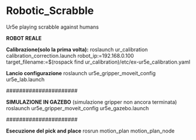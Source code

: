 # Robotic_Scrabble
Ur5e playing scrabble against humans

**ROBOT REALE**

**Calibrazione(solo la prima volta):**
roslaunch ur_calibration calibration_correction.launch  robot_ip:=192.168.0.100 target_filename:=$(rospack find ur_calibration)/etc/ex-ur5e_calibration.yaml 

**Lancio configurazione**
roslaunch ur5e_gripper_moveit_config ur5e_lab.launch

######################

**SIMULAZIONE IN GAZEBO** 
(simulazione gripper non ancora terminata)
roslaunch ur5e_gripper_moveit_config ur5e_gazebo.launch

######################

**Esecuzione del pick and place**
rosrun motion_plan motion_plan_node
